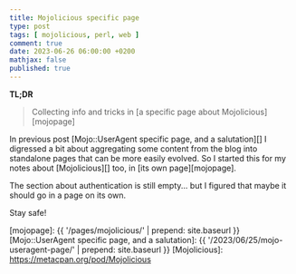 ```yaml
---
title: Mojolicious specific page
type: post
tags: [ mojolicious, perl, web ]
comment: true
date: 2023-06-26 06:00:00 +0200
mathjax: false
published: true
---
```


**TL;DR**

> Collecting info and tricks in [a specific page about Mojolicious][mojopage]

In previous post [Mojo::UserAgent specific page, and a salutation][] I
digressed a bit about aggregating some content from the blog into standalone
pages that can be more easily evolved. So I started this for my notes about
[Mojolicious][] too, in [its own page][mojopage].

The section about authentication is still empty... but I figured that maybe
it should go in a page on its own.

Stay safe!

[Perl]: https://www.perl.org/
[mojopage]: {{ '/pages/mojolicious/' | prepend: site.baseurl }}
[Mojo::UserAgent specific page, and a salutation]: {{ '/2023/06/25/mojo-useragent-page/' | prepend: site.baseurl }}
[Mojolicious]: https://metacpan.org/pod/Mojolicious
